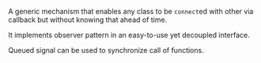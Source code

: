 A generic mechanism that enables any class to be `connect`ed with other via callback but without knowing that ahead of time.

It implements observer pattern in an easy-to-use yet decoupled interface.

Queued signal can be used to synchronize call of functions.
